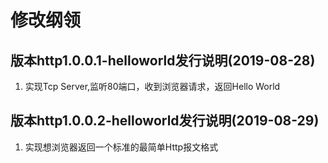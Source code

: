 # 修改纲领

## 版本http1.0.0.1-helloworld发行说明(2019-08-28) 

1. 实现Tcp Server,监听80端口，收到浏览器请求，返回Hello World

## 版本http1.0.0.2-helloworld发行说明(2019-08-29) 

1. 实现想浏览器返回一个标准的最简单Http报文格式